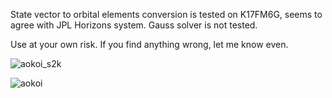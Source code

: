 State vector to orbital elements conversion is tested on K17FM6G, seems to agree with JPL Horizons system. Gauss solver is not tested.

Use at your own risk. If you find anything wrong, let me know even.

![aokoi_s2k](https://github.com/arda-guler/AOKOI/assets/80536083/5a41d3a6-05fb-4883-9f44-d2d1ad0df2be)

![aokoi](https://github.com/arda-guler/AOKOI/assets/80536083/eaa2ca4d-f3c4-460d-bac0-f73ebfbe52d3)
